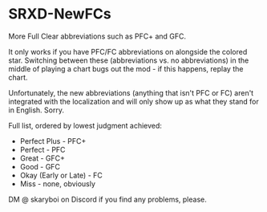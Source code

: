 # SRXD-NewFCs
More Full Clear abbreviations such as PFC+ and GFC.  
  
It only works if you have PFC/FC abbreviations on alongside the colored star. Switching between these (abbreviations vs. no abbreviations) in the middle of playing a chart bugs out the mod - if this happens, replay the chart.  
  
Unfortunately, the new abbreviations (anything that isn't PFC or FC) aren't integrated with the localization and will only show up as what they stand for in English. Sorry.  
  
Full list, ordered by lowest judgment achieved:  
* Perfect Plus - PFC+  
* Perfect - PFC  
* Great - GFC+  
* Good - GFC  
* Okay (Early or Late) - FC  
* Miss - none, obviously

DM @ skaryboi on Discord if you find any problems, please.
